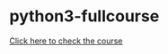 # python3-fullcourse

[Click here to check the course](https://www.youtube.com/watch?v=rfscVS0vtbw)
